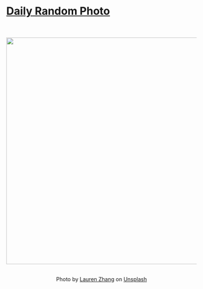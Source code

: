# [Daily Random Photo](https://www.dailyrandomphoto.com/)

<div align="center">
  <br>
  <br>
  <a href="https://www.dailyrandomphoto.com/p/2024/2024-12-09/"><img src="https://images.unsplash.com/photo-1730956874434-298c27cae0e6?crop=entropy&cs=tinysrgb&fit=max&fm=jpg&ixid=M3w3NzUwOHwwfDF8cmFuZG9tfHx8fHx8fHx8MTczMzcwNTEzM3w&ixlib=rb-4.0.3&q=80&w=1080" width="600px"></a>
  <br>
  <br>
  <p class="has-text-grey">Photo by <a href="https://unsplash.com/@itslaurenz?utm_source=Daily%20Random%20Photo&amp;utm_medium=referral" target="_blank" rel="noopener noreferrer">Lauren Zhang</a> on <a href="https://unsplash.com/photos/a-bird-flying-over-a-body-of-water-GVpSOkj_yJY?utm_source=Daily%20Random%20Photo&amp;utm_medium=referral" target="_blank" rel="noopener noreferrer">Unsplash</a></p>
</div>
